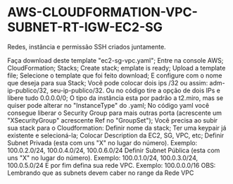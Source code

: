 # AWS-CLOUDFORMATION-VPC-SUBNET-RT-IGW-EC2-SG
Redes, instância e permissão SSH criados juntamente.

Faça download deste template "ec2-sg-vpc.yaml"; 
Entre na console AWS; 
CloudFormation; 
Stacks; Create stack; 
emplate is ready; 
Upload a template file; 
Selecione o template que foi feito download; 
E configure com o nome que deseja para sua Stack;
Você pode colocar dois ips /32 ou assim: adm-ip-publico/32, seu-ip-publico/32. Ou no código tire a opção de dois IPs e libere tudo 0.0.0.0/0;
O tipo da instância esta por padrão a t2.miro, mas se quiser pode alterar no "InstanceType" do .yaml; 
No código yaml você consegue liberar o Security Group para mais outras porta (acrescente um "XSecurityGroup" acrescente Ref no "GroupSet");
Você precisa ao subir sua stack para o Cloudformation:
    Definir nome da stack;
    Ter uma keypair já existente e selecioná-la;
    Colocar Description da EC2, SG, VPC, etc;
    Definir Subnet Privada (esta com uns "X" no lugar do número). Exemplo: 100.0.2.0/24, 100.0.4.0/24, 100.0.6.0/24
    Definir Subnet Pública (esta com uns "X" no lugar do número). Exemplo: 100.0.1.0/24, 100.0.3.0/24, 100.0.5.0/24
    E por fim defina sua rede VPC. Exemplo: 100.0.0.0/16
    OBS: Lembrando que as subnets devem caber no range da Rede VPC
